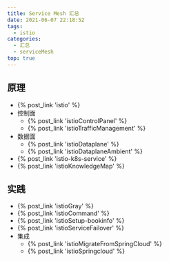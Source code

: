 ```yaml
---
title: Service Mesh 汇总
date: 2021-06-07 22:18:52
tags:
  - istio
categories: 
  - 汇总
  - serviceMesh  
top: true  
---
```


<p></p>
<!-- more -->

## 原理
+ {% post_link 'istio' %}
+ 控制面
	+ {% post_link 'istioControlPanel' %}
	+ {% post_link 'istioTrafficManagement' %}
+ 数据面
	+ {% post_link 'istioDataplane' %}
	+ {% post_link 'istioDataplaneAmbient' %}
+ {% post_link 'istio-k8s-service' %} 
+ {% post_link 'istioKnowledgeMap' %} 

## 实践
+ {% post_link 'istioGray' %}  
+ {% post_link 'istioCommand' %} 
+ {% post_link 'istioSetup-bookinfo' %}   
+ {% post_link 'istioServiceFailover' %} 
+ 集成
	+ {% post_link 'istioMigrateFromSpringCloud' %} 
	+ {% post_link 'istioSpringcloud' %} 

